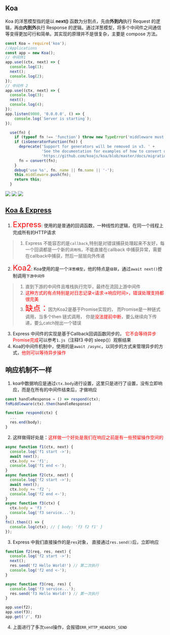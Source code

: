 ## Koa
Koa 的洋葱模型指的是以 **next()** 函数为分割点，先由**外到内**执行 Request 的逻辑，再由**内到外**执行 Response 的逻辑。通过洋葱模型，将多个中间件之间通信等变得更加可行和简单。其实现的原理并不是很复杂，主要是 compose 方法。

```javascript
const Koa = require('koa');
//Applications
const app = new Koa();
// 中间件1
app.use((ctx, next) => {
  console.log(1);
  next();
  console.log(2);
});
// 中间件 2 
app.use((ctx, next) => {
  console.log(3);
  next();
  console.log(4);
});
app.listen(9000, '0.0.0.0', () => {
    console.log(`Server is starting`);
});
```

```javascript
  use(fn) {
    if (typeof fn !== 'function') throw new TypeError('middleware must be a function!');
    if (isGeneratorFunction(fn)) {
      deprecate('Support for generators will be removed in v3. ' +
                'See the documentation for examples of how to convert old middleware ' +
                'https://github.com/koajs/koa/blob/master/docs/migration.md');
      fn = convert(fn);
    }
    debug('use %s', fn._name || fn.name || '-');
    this.middleware.push(fn);
    return this;
  }
```
![](https://pic1.zhimg.com/v2-e2e19352126f075152431ba52efbdba8_1440w.jpg?source=172ae18b)
![](https://pic4.zhimg.com/80/v2-99b874cf305bbfe6ecfcb2df1143dccb_720w.jpg)
![](https://pic3.zhimg.com/80/v2-95f4fcba6e7023f3f29d177922f60c0e_720w.jpg)

## [Koa & Express](https://www.imooc.com/article/302300)
1. <font color=red size=5>Express</font>: 使用的是普通的回调函数，一种线性的逻辑，在同一个线程上完成所有的HTTP请求
> 1. Express 不能容忍的是`callback`,特别是对错误捕获处理起来不友好，每一个回调都是一个新的`调用栈`，不能直接在callback 中捕获异常，需要在callback中捕获，然后一层层向外传递
2. <font color=red size=5>Koa2</font>: Koa使用的是一个`洋葱模型`，他的特点是`级联`，通过`await next()`控制调用`下游中间件`
> 1. 直到下游的中间件且堆栈执行完毕，最终在流回上游中间件
> 2. <font color=red>这种方式的有点特别是对日志记录<请求->响应时间>，错误处理支持都很完美</font>
> 3. <font color=red size=5>缺点：</font>因为Koa2是基于Promise实现的， 而Promise是一种链式调用，当多个then 链式调用， 你是<font color=red>没法提前中断</font>，要么继续向下传递，要么catch抛出一个错误
3. Express 中间件的实现是基于Callback回调函数同步的， <font color=red>它不会等待异步Promise完成</font>可以参考`1.js`（注释f3 中的 sleep()）观察结果
4. Koa的中间件机制中，使用的是`await /async`，以同步的方式来管理异步的方式，<font color=red>他则可以等待异步操作</font>

## 响应机制不一样
1. koa中数据响应是通过`ctx.body`进行设置，这里只是进行了设置，没有立即响应，而是在所有的中间件结束后，才做响应
```js
const handleResponse = () => respond(ctx);
fnMiddleware(ctx).then(handleResponse)

function respond(ctx) {
  ...
  res.end(body);
}
```
2. 这样做得好处是：<font color=red>这样做一个好处是我们在响应之前是有一些预留操作空间的</font>
```js
async function f1(ctx, next) {
  console.log('f1 start ->');
  await next();
  ctx.body += 'f1';
  console.log('f1 end <-');
}
async function f2(ctx, next) {
  console.log('f2 start ->');
  await next();
  ctx.body += 'f2 ';
  console.log('f2 end <-');
}
async function f3(ctx) {
  ctx.body = 'f3 '
  console.log('f3 service...');
}
fn().then(() => {
  console.log(ctx); // { body: 'f3 f2 f1' }
});

```
3. Express 中我们直接操作的是`res`对象， 直接通过`res.send()`后，立即响应
```js
function f2(req, res, next) {
  console.log('f2 start ->');
  next();
  res.send('f2 Hello World!') // 第二次执行
  console.log('f2 end <-');
}

async function f3(req, res) {
  console.log('f3 service...');
  res.send('f3 Hello World!') // 第一次执行
}

app.use(f2);
app.use(f3);
app.get('/', f3)
```
4. 上面进行了多次`send`操作，会报错`ERR_HTTP_HEADERS_SEND`